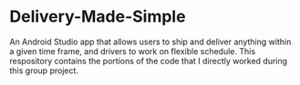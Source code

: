 # Delivery-Made-Simple
An Android Studio app that allows users to ship and deliver anything within a given time frame, and drivers to work on flexible schedule.
This respository contains the portions of the code that I directly worked during this group project.
